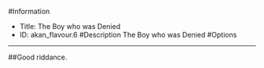 #Information
 - Title: The Boy who was Denied
 - ID: akan_flavour.6
#Description
The Boy who was Denied
#Options

___
##Good riddance.
